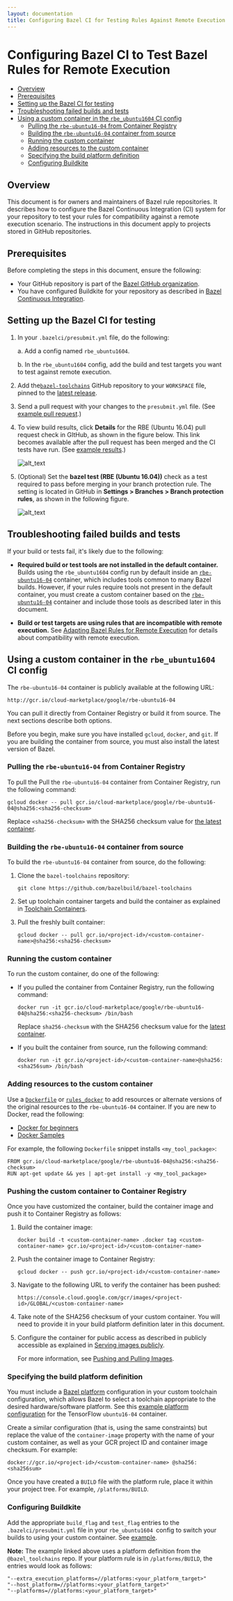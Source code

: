 ```yaml
---
layout: documentation
title: Configuring Bazel CI for Testing Rules Against Remote Execution
---
```


# Configuring Bazel CI to Test Bazel Rules for Remote Execution

*  [Overview](#overview)
*  [Prerequisites](#prerequisites)
*  [Setting up the Bazel CI for testing](#setting-up-the-bazel-ci-for-testing)
*  [Troubleshooting failed builds and tests](#troubleshooting-failed-builds-and-tests)
*  [Using a custom container in the `rbe_ubuntu1604` CI config](#using-a-custom-container-in-the-rbe_ubuntu1604-ci-config)
   *  [Pulling the `rbe-ubuntu16-04` from Container Registry](#pulling-the-rbe-ubuntu16-04-from-container-registry)
   *  [Building the `rbe-ubuntu16-04` container from source](#building-the-rbe-ubuntu16-04-container-from-source)
   *  [Running the custom container](#running-the-custom-container)
   *  [Adding resources to the custom container](#adding-resources-to-the-custom-container)
   *  [Specifying the build platform definition](#specifying-the-build-platform-definition)
   *  [Configuring Buildkite](#configuring-buildkite)

## Overview

This document is for owners and maintainers of Bazel rule repositories. It
describes how to configure the Bazel Continuous Integration (CI) system for your
repository to test your rules for compatibility against a remote execution
scenario. The instructions in this document apply to projects stored in GitHub
repositories.

## Prerequisites

Before completing the steps in this document, ensure the following:

*   Your GitHub repository is part of the
    [Bazel GitHub organization](https://github.com/bazelbuild).
*   You have configured Buildkite for your repository as described in
    [Bazel Continuous Integration](https://github.com/bazelbuild/continuous-integration/tree/master/buildkite).

## Setting up the Bazel CI for testing

1.  In your `.bazelci/presubmit.yml` file, do the following:

    a.  Add a config named `rbe_ubuntu1604`.

    b.  In the `rbe_ubuntu1604` config, add the build and test targets you want to test against remote execution.

2.  Add the[`bazel-toolchains`](https://github.com/bazelbuild/bazel-toolchains)
    GitHub repository to your `WORKSPACE` file, pinned to the
    [latest release](https://releases.bazel.build/bazel-toolchains.html).

3.  Send a pull request with your changes to the `presubmit.yml` file. (See
    [example pull request](https://github.com/bazelbuild/rules_rust/commit/db141526d89d00748404856524cedd7db8939c35).)

4.  To view build results, click **Details** for the RBE (Ubuntu
    16.04) pull request check in GItHub, as shown in the figure below. This link
    becomes available after the pull request has been merged and the CI tests
    have run. (See
    [example results](https://source.cloud.google.com/results/invocations/375e325c-0a05-47af-87bd-fed1363e0333).)

    ![alt_text](images/rbe-ci-1.png "Details")

5.  (Optional) Set the **bazel test (RBE (Ubuntu 16.04))** check as a test
    required to pass before merging in your branch protection rule. The setting
    is located in GitHub in **Settings > Branches > Branch protection rules**,
    as shown in the following figure.

    ![alt_text](images/rbe-ci-2.png "Branch protection rules")

## Troubleshooting failed builds and tests

If your build or tests fail, it's likely due to the following:

*   **Required build or test tools are not installed in the default container.**
    Builds using the `rbe_ubuntu1604` config run by default inside an
    [`rbe-ubuntu16-04`](https://pantheon.corp.google.com/marketplace/details/google/rbe-ubuntu16-04)
    container, which includes tools common to many Bazel builds. However, if
    your rules require tools not present in the default container, you must
    create a custom container based on the
    [`rbe-ubuntu16-04`](https://pantheon.corp.google.com/marketplace/details/google/rbe-ubuntu16-04)
    container and include those tools as described later in this document.

*   **Build or test targets are using rules that are incompatible with remote
    execution.** See
    [Adapting Bazel Rules for Remote Execution](https://docs.bazel.build/versions/master/remote-execution-rules.html)
    for details about compatibility with remote execution.

## Using a custom container in the `rbe_ubuntu1604` CI config

The `rbe-ubuntu16-04` container is publicly available at the following URL:

```
http://gcr.io/cloud-marketplace/google/rbe-ubuntu16-04
```

You can pull it directly from Container Registry or build it from source. The
next sections describe both options.

Before you begin, make sure you have installed `gcloud`, `docker`, and `git`.
If you are building the container from source, you must also install the latest
version of Bazel.

### Pulling the `rbe-ubuntu16-04` from Container Registry

To pull the <span style="color:#212121;">Pull the `rbe-ubuntu16-04` container
  from Container Registry, run the following command:</span>

```
gcloud docker -- pull gcr.io/cloud-marketplace/google/rbe-ubuntu16-04@sha256:<sha256-checksum>
```

Replace `<sha256-checksum>` with the SHA256 checksum value for
[the latest container](https://pantheon.corp.google.com/gcr/images/cloud-marketplace/GLOBAL/google/rbe-ubuntu16-04).

### Building the `rbe-ubuntu16-04` container from source

To build the `rbe-ubuntu16-04` container from source, do the following:

1.  Clone the `bazel-toolchains` repository:

    ```
    git clone https://github.com/bazelbuild/bazel-toolchains
    ```

2.  Set up toolchain container targets and build the container as explained in
    [Toolchain Containers](https://github.com/bazelbuild/bazel-toolchains/tree/master/container).

3.  Pull the freshly built container:

    ```
    gcloud docker -- pull gcr.io/<project-id>/<custom-container-name>@sha256:<sha256-checksum>
    ```

### Running the custom container

To run the custom container, do one of the following:

*   If you pulled the container from Container Registry, run the following
    command:

    ```
    docker run -it gcr.io/cloud-marketplace/google/rbe-ubuntu16-04@sha256:<sha256-checksum> /bin/bash
    ```

    Replace `sha256-checksum` with the SHA256 checksum value for the
    [latest container](https://pantheon.corp.google.com/gcr/images/cloud-marketplace/GLOBAL/google/rbe-ubuntu16-04).

*   If you built the container from source, run the following command:

    ```
    docker run -it gcr.io/<project-id>/<custom-container-name>@sha256:<sha256sum> /bin/bash
    ```

### Adding resources to the custom container

Use a [`Dockerfile`](https://docs.docker.com/engine/reference/builder/) or
[`rules_docker`](https://github.com/bazelbuild/rules_docker) to add resources or
alternate versions of the original resources to the `rbe-ubuntu16-04` container.
If you are new to Docker, read the following:

*   [Docker for beginners](https://github.com/docker/labs/tree/master/beginner)
*   [Docker Samples](https://docs.docker.com/samples/)

For example, the following `Dockerfile` snippet installs `<my_tool_package>`:

```
FROM gcr.io/cloud-marketplace/google/rbe-ubuntu16-04@sha256:<sha256-checksum>
RUN apt-get update && yes | apt-get install -y <my_tool_package>
```

### Pushing the custom container to Container Registry

Once you have customized the container, build the container image and push it to
Container Registry as follows:

1. Build the container image:

    ```
    docker build -t <custom-container-name> .docker tag <custom-container-name> gcr.io/<project-id>/<custom-container-name>
    ```

2.  Push the container image to Container Registry:

    ```
    gcloud docker -- push gcr.io/<project-id>/<custom-container-name>
    ```

3.  Navigate to the following URL to verify the container has been pushed:

    ```
    https://console.cloud.google.com/gcr/images/<project-id>/GLOBAL/<custom-container-name>
    ````

4.  Take note of the SHA256 checksum of your custom container. You will need to
    provide it in your build platform definition later in this document.

5.  Configure the container for public access as described in  publicly
    accessible as explained in
    [Serving images publicly](https://cloud.google.com/container-registry/docs/access-control#serving_images_publicly).

    For more information, see
    [Pushing and Pulling Images](https://cloud.google.com/container-registry/docs/pushing-and-pulling).


### Specifying the build platform definition

You must include a
[Bazel platform](https://docs.bazel.build/versions/master/platforms.html)
configuration in your custom toolchain configuration, which allows Bazel to
select a toolchain appropriate to the desired hardware/software platform. See
this [example platform configuration](https://github.com/tensorflow/tensorflow/blob/master/third_party/toolchains/BUILD)
for the TensorFlow `ubuntu16-04` container.

Create a similar configuration (that is, using the same constraints) but replace
the value of the `container-image` property with the name of your custom
container, as well as your GCR project ID and container image checksum. For
example:

```
docker://gcr.io/<project-id>/<custom-container-name> @sha256:<sha256sum>
```

Once you have created a `BUILD` file with the platform rule, place it within
your project tree. For example, `/platforms/BUILD`.

### Configuring Buildkite

Add the appropriate `build_flag` and `test_flag` entries to the
`.bazelci/presubmit.yml` file in your `rbe_ubuntu1604 `config to switch your
builds to using your custom container.
See [example](https://github.com/bazelbuild/rules_docker/pull/484).

**Note:** The example linked above uses a platform definition from the
`@bazel_toolchains` repo. If your platform rule is in `/platforms/BUILD`, the
entries would look as follows:

```
"--extra_execution_platforms=//platforms:<your_platform_target>"
"--host_platform=//platforms:<your_platform_target>"
"--platforms=//platforms:<your_platform_target>"
```
